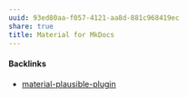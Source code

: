 ```yaml
---
uuid: 93ed80aa-f057-4121-aa8d-881c968419ec
share: true
title: Material for MkDocs
---
```

#### Backlinks

* [material-plausible-plugin](/774d41ca-3cc3-46c1-9dff-3a70ea51a4d6)